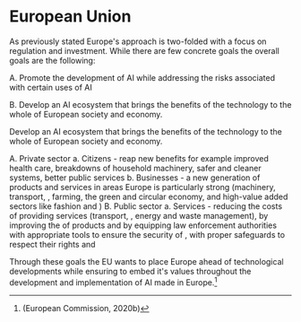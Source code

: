 # European Union

As previously stated Europe's approach is two-folded with a focus on regulation and investment. While there are few concrete goals the overall goals are the following:

A. Promote the development of AI while addressing the risks associated with certain uses of AI

B. Develop an AI ecosystem that brings the benefits of the technology to the whole of European society and economy.

Develop an AI ecosystem that brings the benefits of the technology to
the whole of European society and economy.

A. Private sector
    a.  Citizens - reap new benefits for example improved health care, breakdowns of household machinery, safer and cleaner systems, better public services
    b.  Businesses - a new generation of products and services in areas Europe is particularly strong (machinery, transport, , farming, the green and circular economy, and high-value added sectors like fashion and )
B.  Public sector
    a.  Services - reducing the costs of providing services (transport, , energy and waste management), by improving the of products and by equipping law enforcement authorities with appropriate tools to ensure the security of , with proper safeguards to respect their rights and 

Through these goals the EU wants to place Europe ahead of technological developments while ensuring to embed it's values throughout the development and implementation of AI made in Europe.[^35]

[^35]: (European Commission, 2020b)

